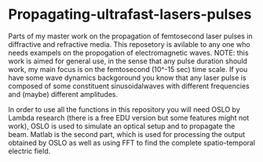 # Propagating-ultrafast-lasers-pulses
Parts of my master work on the propagation of femtosecond laser pulses in diffractive and refractive media.
This reposetory is avilable to any one who needs exampels on the propogation of electromagnetic waves.
NOTE: this work is aimed for general use, in the sense that any pulse duration should work, my main focus is on the femtosecond (10^-15 sec) time scale. If you have some wave dynamics backgoround you know that any laser pulse is composed of some constituent sinusoidalwaves with different frequencies and (maybe) different amplitudes.

In order to use all the functions in this repository you will need OSLO by Lambda research (there is a free EDU version but some features might not work), OSLO is used to simulate an optical setup and to propagate the beam. Matlab is the second part, which is used for processing the output obtained by OSLO as well as using FFT to find the complete spatio-temporal electric field.
